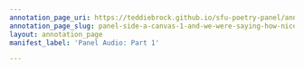 ```yaml
---
annotation_page_uri: https://teddiebrock.github.io/sfu-poetry-panel/annotations/panel-side-a-canvas-1-and-we-were-saying-how-nice-it-would-be-if-only-there-were-some-magazine-that-would-use-our-poetry-.json
annotation_page_slug: panel-side-a-canvas-1-and-we-were-saying-how-nice-it-would-be-if-only-there-were-some-magazine-that-would-use-our-poetry-
layout: annotation_page
manifest_label: 'Panel Audio: Part 1'

---
```

